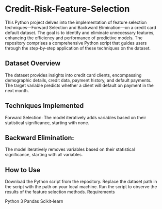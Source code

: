 # Credit-Risk-Feature-Selection

This Python project delves into the implementation of feature selection techniques—Forward Selection and Backward Elimination—on a credit card default dataset. The goal is to identify and eliminate unnecessary features, enhancing the efficiency and performance of predictive models. The repository comprises a comprehensive Python script that guides users through the step-by-step application of these techniques on the dataset.

## Dataset Overview
The dataset provides insights into credit card clients, encompassing demographic details, credit data, payment history, and default payments. The target variable predicts whether a client will default on payment in the next month.

## Techniques Implemented
Forward Selection: The model iteratively adds variables based on their statistical significance, starting with none.

## Backward Elimination: 
The model iteratively removes variables based on their statistical significance, starting with all variables.

## How to Use
Download the Python script from the repository.
Replace the dataset path in the script with the path on your local machine.
Run the script to observe the results of the feature selection methods.
Requirements

Python 3
Pandas
Scikit-learn
